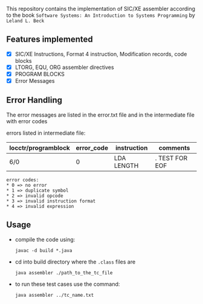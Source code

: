 This repository contains the implementation of SIC/XE assembler according to the book ```Software Systems: An Introduction to Systems Programming``` by ```Leland L. Beck```

## Features implemented

- [x] SIC/XE Instructions, Format 4 instruction, Modification records, code blocks
- [x] LTORG, EQU, ORG assembler directives
- [x] PROGRAM BLOCKS
- [x] Error Messages

## Error Handling

The error messages are listed in the error.txt file and in the intermediate file with error codes

errors listed in intermediate file:

| locctr/programblock		| error_code	| instruction 	| comments	|
| ------------------------- | ------------- | ------------- | --------- |
| 6/0						| 0		    | LDA LENGTH     | . TEST FOR EOF |

	error codes:
    * 0 => no error
    * 1 => duplicate symbol
    * 2 => invalid opcode
    * 3 => invalid instruction format
    * 4 => invalid expression


## Usage

- compile the code using:

	``` javac -d build *.java ```

- cd into build directory where the ```.class``` files are 

	```java assembler ./path_to_the_tc_file```

- to run these test cases use the command:

	```java assembler ../tc_name.txt```